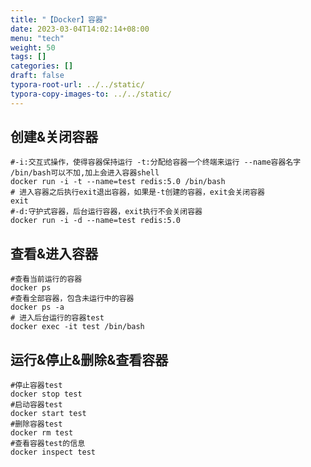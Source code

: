 ```yaml
---
title: "【Docker】容器"
date: 2023-03-04T14:02:14+08:00
menu: "tech"
weight: 50
tags: []
categories: []
draft: false
typora-root-url: ../../static/
typora-copy-images-to: ../../static/
---
```


## 创建&关闭容器

```shell
#-i:交互式操作，使得容器保持运行 -t:分配给容器一个终端来运行 --name容器名字 /bin/bash可以不加,加上会进入容器shell
docker run -i -t --name=test redis:5.0 /bin/bash
# 进入容器之后执行exit退出容器，如果是-t创建的容器，exit会关闭容器
exit
#-d:守护式容器，后台运行容器，exit执行不会关闭容器
docker run -i -d --name=test redis:5.0
```

## 查看&进入容器

```shell
#查看当前运行的容器
docker ps
#查看全部容器，包含未运行中的容器
docker ps -a
# 进入后台运行的容器test
docker exec -it test /bin/bash
```

## 运行&停止&删除&查看容器

```shell
#停止容器test
docker stop test
#启动容器test
docker start test
#删除容器test
docker rm test
#查看容器test的信息
docker inspect test
```

